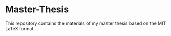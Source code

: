 # Master-Thesis
This repository contains the materials of my master thesis based on the MIT LaTeX format.
